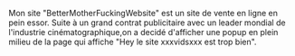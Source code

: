 Mon site "BetterMotherFuckingWebsite" est un site de vente en ligne en pein essor. 
Suite à un grand contrat publicitaire avec un leader mondial de l'industrie cinématographique,on a decidé d'afficher une popup en plein milieu de la page qui affiche "Hey le site xxxvidsxxx est trop bien".

